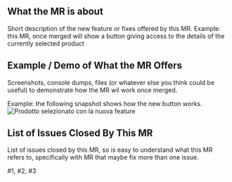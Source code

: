 ## What the MR is about

Short description of the new feature or fixes offered by this MR.
Example: this MR, once merged will show a button giving access to the details of the currently selected product

## Example / Demo of What the MR Offers

Screenshots, console dumps, files (or whatever else you think could be useful) to demonstrate how
the MR wil work once merged.

Example: the following snapshot shows how the new button works.
![Prodotto selezionato con la nuova feature](http://www.avioconsulting.com/sites/default/files/page-images/u70/36%20create%20list.jpg)

## List of Issues Closed By This MR

List of issues closed by this MR, so is easy to understand what this MR refers to, specifically with MR that maybe
fix more than one issue.

#1, #2, #3